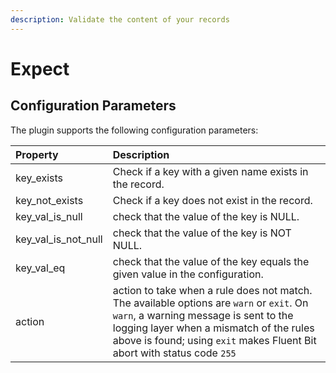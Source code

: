```yaml
---
description: Validate the content of your records
---
```


# Expect



## Configuration Parameters

The plugin supports the following configuration parameters:

| Property | Description |
| :--- | :--- |
| key\_exists | Check if a key with a given name exists in the record. |
| key\_not\_exists | Check if a key does not exist in the record. |
| key\_val\_is\_null | check that the value of the key is NULL. |
| key\_val\_is\_not\_null | check that the value of the key is NOT NULL. |
| key\_val\_eq | check that the value of the key equals the given value in the configuration. |
| action | action to take when a rule does not match. The available options are  `warn` or `exit`. On `warn`, a warning message is sent to the logging layer when a mismatch of the rules above is found; using `exit` makes Fluent Bit abort with status code `255` |

